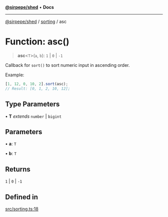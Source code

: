 [**@sirpepe/shed**](../../README.md) • **Docs**

***

[@sirpepe/shed](../../README.md) / [sorting](../README.md) / asc

# Function: asc()

> **asc**\<`T`\>(`a`, `b`): `1` \| `0` \| `-1`

Callback for `sort()` to sort numeric input in ascending order.

Example:

```javascript
[1, 12, 0, 10, 2].sort(asc);
// Result: [0, 1, 2, 10, 12];
```

## Type Parameters

• **T** *extends* `number` \| `bigint`

## Parameters

• **a**: `T`

• **b**: `T`

## Returns

`1` \| `0` \| `-1`

## Defined in

[src/sorting.ts:18](https://github.com/SirPepe/shed/blob/36009fde0fee9ee53321ca81309876bbb49851e3/src/sorting.ts#L18)
